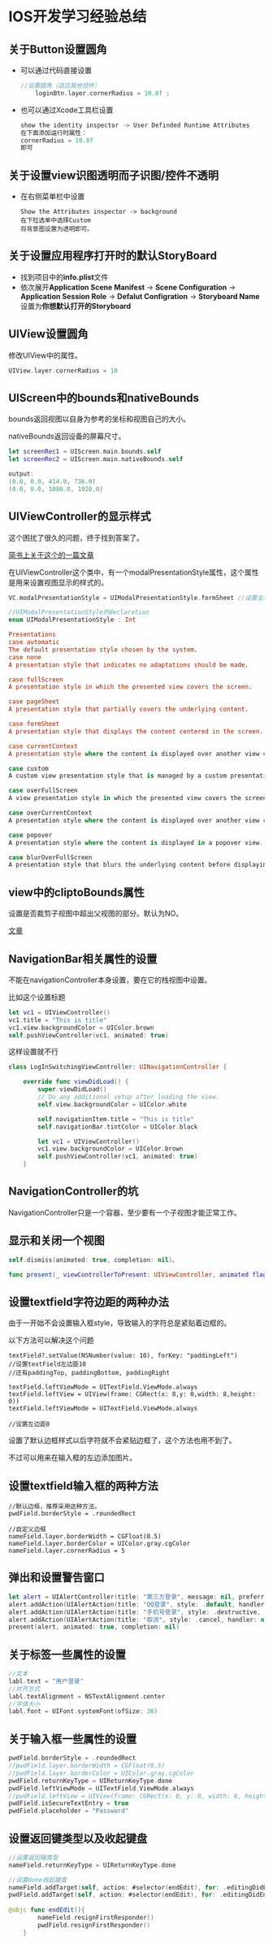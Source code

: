 # IOS开发学习经验总结

## 关于Button设置圆角

- 可以通过代码直接设置

  ```swift
  //设置圆角（适应其他控件）
      loginBtn.layer.cornerRadius = 10.0f ;
  ```

  

- 也可以通过Xcode工具栏设置

  ```swift
  show the identity inspector -> User Definded Runtime Attributes
  在下面添加运行时属性：
  cornerRadius = 10.0f
  即可
  ```

  

## 关于设置view识图透明而子识图/控件不透明

- 在右侧菜单栏中设置

  ```
  Show the Attributes inspector -> background
  在下拉选单中选择Custom
  将背景图设置为透明即可。
  ```

  

## 关于设置应用程序打开时的默认StoryBoard

- 找到项目中的**info.plist**文件
- 依次展开**Application Scene Manifest** -> **Scene Configuration** -> **Application Session Role** -> **Defalut Configration** -> **Storyboard Name** 设置为**你想默认打开的Storyboard**



## UIView设置圆角

修改UIView中的属性。

```swift
UIView.layer.cornerRadius = 10
```



## UIScreen中的bounds和nativeBounds

bounds返回视图以自身为参考的坐标和视图自己的大小。

nativeBounds返回设备的屏幕尺寸。

```swift
let screenRec1 = UIScreen.main.bounds.self
let screenRec2 = UIScreen.main.nativeBounds.self

output:
(0.0, 0.0, 414.0, 736.0)
(0.0, 0.0, 1080.0, 1920.0)
```



## UIViewController的显示样式

这个困扰了很久的问题，终于找到答案了。

[简书上关于这个的一篇文章](https://www.jianshu.com/p/af990d83815e)

在UIViewController这个类中，有一个modalPresentationStyle属性，这个属性是用来设置视图显示的样式的。

```swift
VC.modalPresentationStyle = UIModalPresentationStyle.formSheet //设置全屏显示

//UIModalPresentationStyle的declaration
enum UIModalPresentationStyle : Int

Presentations
case automatic
The default presentation style chosen by the system.
case none
A presentation style that indicates no adaptations should be made.

case fullScreen
A presentation style in which the presented view covers the screen.

case pageSheet
A presentation style that partially covers the underlying content.

case formSheet
A presentation style that displays the content centered in the screen.

case currentContext
A presentation style where the content is displayed over another view controller’s content.

case custom
A custom view presentation style that is managed by a custom presentation controller and one or more custom animator objects.

case overFullScreen
A view presentation style in which the presented view covers the screen.

case overCurrentContext
A presentation style where the content is displayed over another view controller’s content.

case popover
A presentation style where the content is displayed in a popover view.

case blurOverFullScreen
A presentation style that blurs the underlying content before displaying new content in a full-screen presentation.

```





## view中的cliptoBounds属性

设置是否裁剪子视图中超出父视图的部分。默认为NO。

[文章](https://www.jianshu.com/p/1f94bed28b93)



## NavigationBar相关属性的设置

不能在navigationController本身设置，要在它的栈视图中设置。

比如这个设置标题

```swift
let vc1 = UIViewController()
vc1.title = "This is title"
vc1.view.backgroundColor = UIColor.brown
self.pushViewController(vc1, animated: true)
```

这样设置就不行

```swift
class LogInSwitchingViewController: UINavigationController {

    override func viewDidLoad() {
        super.viewDidLoad()
        // Do any additional setup after loading the view.
        self.view.backgroundColor = UIColor.white

        self.navigationItem.title = "This is title"
        self.navigationBar.tintColor = UIColor.black

        let vc1 = UIViewController()
        vc1.view.backgroundColor = UIColor.brown
        self.pushViewController(vc1, animated: true)
    }
```



## NavigationController的坑

NavigationController只是一个容器，至少要有一个子视图才能正常工作。





## 显示和关闭一个视图

```swift
self.dismiss(animated: true, completion: nil)、

func present(_ viewControllerToPresent: UIViewController, animated flag: Bool, completion: (() -> Void)? = nil)
```





## 设置textfield字符边距的两种办法

由于一开始不会设置输入框style，导致输入的字符总是紧贴着边框的。

以下方法可以解决这个问题

```
textField?.setValue(NSNumber(value: 10), forKey: "paddingLeft")
//设置textField左边距10
//还有paddingTop, paddingBottom, paddingRight

textField.leftViewMode = UITextField.ViewMode.always
textField.leftView = UIView(frame: CGRect(x: 0,y: 0,width: 8,height: 0))
textField.leftViewMode = UITextField.ViewMode.always

//设置左边距8
```

设置了默认边框样式以后字符就不会紧贴边框了，这个方法也用不到了。

不过可以用来在输入框的左边添加图片。





## 设置textfield输入框的两种方法

```
//默认边框，推荐采用这种方法。
pwdField.borderStyle = .roundedRect

//自定义边框
nameField.layer.borderWidth = CGFloat(0.5)
nameField.layer.borderColor = UIColor.gray.cgColor
nameField.layer.cornerRadius = 5
```



## 弹出和设置警告窗口

```swift
let alert = UIAlertController(title: "第三方登录", message: nil, preferredStyle: .actionSheet)
alert.addAction(UIAlertAction(title: "QQ登录", style: .default, handler: nil))
alert.addAction(UIAlertAction(title: "手机号登录", style: .destructive, handler: nil))
alert.addAction(UIAlertAction(title: "取消", style: .cancel, handler: nil))
present(alert, animated: true, completion: nil)
```



## 关于标签一些属性的设置

```swift
//文本
labl.text = "用户登录"
//对齐方式
labl.textAlignment = NSTextAlignment.center
//字体大小
labl.font = UIFont.systemFont(ofSize: 36)

```



## 关于输入框一些属性的设置

```swift
pwdField.borderStyle = .roundedRect
//pwdField.layer.borderWidth = CGFloat(0.5)
//pwdField.layer.borderColor = UIColor.gray.cgColor
pwdField.returnKeyType = UIReturnKeyType.done
pwdField.leftViewMode = UITextField.ViewMode.always
//pwdField.leftView = UIView(frame: CGRect(x: 0, y: 0, width: 8, height: 0))
pwdField.isSecureTextEntry = true
pwdField.placeholder = "Password"
```



## 设置返回键类型以及收起键盘

```swift
//设置返回键类型
nameField.returnKeyType = UIReturnKeyType.done

//设置done收起键盘
nameField.addTarget(self, action: #selector(endEdit), for: .editingDidEndOnExit)
pwdField.addTarget(self, action: #selector(endEdit), for: .editingDidEndOnExit)
        
@objc func endEdit(){
        nameField.resignFirstResponder()
        pwdField.resignFirstResponder()
    }
```

